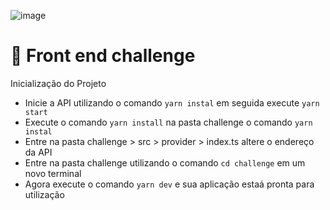 ![image](https://firebasestorage.googleapis.com/v0/b/testeupload2-4bf5c.appspot.com/o/TVYTbAXWheQpRcWDaDMu%201.png?alt=media&token=d5724e7a-5ca2-4da1-84e3-f64d1daf4999)

# 🚀 Front end challenge

Inicialização do Projeto

- Inicie a API utilizando o comando `yarn instal` em seguida execute `yarn start`
- Execute o comando `yarn install` na pasta challenge o comando `yarn instal`
- Entre na pasta challenge > src > provider > index.ts altere o endereço da API
- Entre na pasta challenge utilizando o comando `cd challenge` em um novo terminal 
- Agora execute o comando `yarn dev` e sua aplicação estaá pronta para utilização
